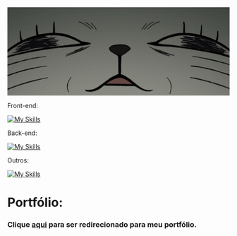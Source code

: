 <div style="text-align: center;">
  <img src="https://github.com/FelipeCostaq/FelipeCostaq/blob/main/dandadanRot.jpg?raw=true" 
       style="display: block; width: 100%; height: 200px; object-fit: cover;">
</div>




Front-end:

[![My Skills](https://skillicons.dev/icons?i=html,css,js,ts,react,bootstrap,wasm)](https://skillicons.dev)

Back-end:

[![My Skills](https://skillicons.dev/icons?i=cs,dotnet,nodejs,java)](https://skillicons.dev)

Outros: 

[![My Skills](https://skillicons.dev/icons?i=unity,git,github)](https://skillicons.dev)


# Portfólio:
<h3>Clique <a href="https://felipecdeveloper.netlify.app/">aqui</a> para ser redirecionado para meu portfólio.</h3>




